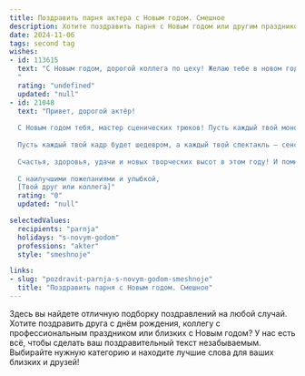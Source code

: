 ```yaml
---
title: Поздравить парня актера с Новым годом. Смешное
description: Хотите поздравить парня с Новым годом или другим праздником? Наш ИИ создаст незабываемое поздравление, а вы обязательно выделитесь среди других.  
date: 2024-11-06
tags: second tag
wishes:
- id: 113615
  text: "С Новым годом, дорогой коллега по цеху! Желаю тебе в новом году ролей покруче «Гамлета», гонораров побольше, чем у самого Шекспира, и зрителей, которые будут хохотать до слёз (именно от твоей игры, конечно!). Пусть все твои режиссёрские затеи воплощаются в жизнь, а критики пишут только восторженные рецензии,  даже если ты сыграешь роль елки с непередаваемой мимикой!  В общем, блестящей карьеры и весёлых праздников!
  "
  rating: "undefined"
  updated: "null"
- id: 21048
  text: "Привет, дорогой актёр!
  
  С Новым годом тебя, мастер сценических трюков! Пусть каждый твой монолог будет лучше предыдущего, а каждый твой аплодисмент – громче предыдущего! Пусть твои роли будут такими же яркими, как новогодние гирлянды, и такими же запоминающимися, как новогодняя мандаринка!
  
  Пусть каждый твой кадр будет шедевром, а каждый твой спектакль – сенсацией! И да пребудет с тобой сила, чтобы перевоплощаться в героев и злодеев, не сходя с ума!
  
  Счастья, здоровья, удачи и новых творческих высот в этом году! И помни, что ты – звезда, даже если сейчас не на сцене, а за новогодним столом!
  
  С наилучшими пожеланиями и улыбкой,
  [Твой друг или коллега]"
  rating: "0"
  updated: "null"

selectedValues:
  recipients: "parnja"
  holidays: "s-novym-godom"
  professions: "akter"
  style: "smeshnoje"

links:
- slug: "pozdravit-parnja-s-novym-godom-smeshnoje"
  title: "Поздравить парня с Новым годом. Смешное"
---
```


Здесь вы найдете отличную подборку поздравлений на любой случай. 
Хотите поздравить друга с днём рождения, коллегу с профессиональным праздником или близких с Новым годом? У нас есть всё, чтобы сделать ваш поздравительный текст незабываемым. Выбирайте нужную категорию и находите лучшие слова для ваших близких и друзей!
